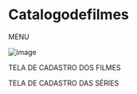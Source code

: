 # Catalogodefilmes

MENU

![image](https://github.com/paamelapaz/Catalogodefilmes/assets/104845528/ad9e527d-321f-44a7-8ca5-051fa00757ea)



TELA DE CADASTRO DOS FILMES





TELA DE CADASTRO DAS SÉRIES



